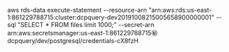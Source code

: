 aws rds-data execute-statement --resource-arn "arn:aws:rds:us-east-1:861229788715:cluster:dcpquery-dev20191008215005658900000001" --sql "SELECT * FROM files limit 1000;" --secret-arn arn:aws:secretsmanager:us-east-1:861229788715:secret:dcpquery/dev/postgresql/credentials-cX8fzH
